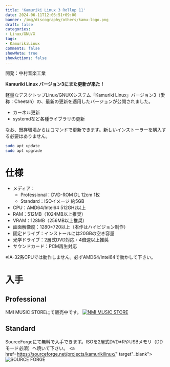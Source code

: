 ```yaml
---
title: 'Kamuriki Linux 3 Rollup 11'
date: 2024-06-11T12:05:51+09:00
banner: /img/discography/others/kamu-logo.png
draft: false
categories:
- Linux/GNU/X
tags:
- KamurikiLinux
comments: false
showMeta: true
showActions: false
---
```


開発：中村音楽工業

**Kamuriki Linux バージョン3にまた更新が来た！**

軽量なデスクトップLinux/GNU/Xシステム「Kamuriki Linux」バージョン3（愛称：Cheetah）の、最新の更新を適用したバージョンが公開されました。

- カーネル更新
- systemdなど各種ライブラリの更新

なお、既存環境からはコマンドで更新できます。新しいインストーラーを購入する必要はありません。
```bash
sudo apt update
sudo apt upgrade
```

# 仕様
- メディア：
    - Professional：DVD-ROM DL 12cm 1枚
    - Standard：ISOイメージ 約5GB
- CPU：AMD64/Intel64 512GHz以上
- RAM：512MB（1024MB以上推奨）
- VRAM：128MB（256MB以上推奨）
- 画面解像度：1280×720以上（本作はハイビジョン制作）
- 固定ドライブ：インストールには20GBの空き容量
- 光学ドライブ：2層式DVD対応・4倍速以上推奨
- サウンドカード：PCM再生対応

※IA-32系CPUでは動作しません。必ずAMD64/Intel64で動かして下さい。

# 入手
## Professional
NMI MUSIC STOREにて販売中です。
<a href="https://nmimusic.booth.pm/items/6478705" target="_blank"><img src="/img/banner/nmi_music_store.png" alt="NMI MUSIC STORE"></a>

## Standard
SourceForgeにて無料で入手できます。ISOを2層式DVD±RやUSBメモリ（DDモード必須）へ焼いて下さい。
<a href=https://sourceforge.net/projects/kamurikilinux/" target"_blank"><img src="/img/banner/sflogo.png" alt="SOURCE FORGE"></a>
